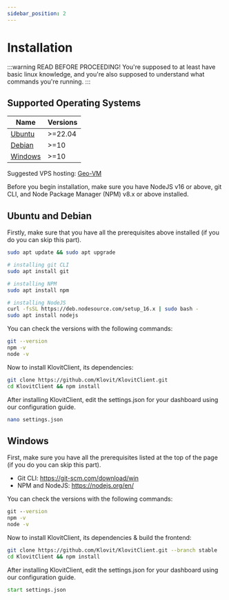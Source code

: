 ```yaml
---
sidebar_position: 2
---
```


# Installation

:::warning READ BEFORE PROCEEDING!
You're supposed to at least have basic linux knowledge, and you're also supposed to understand what commands you're running.
:::

## Supported Operating Systems
|    Name     |   Versions    |
|-------------|---------------|
|   [Ubuntu](#ubuntu-and-debian)    |    >=22.04    |
|   [Debian](#ubuntu-and-debian)    |    >=10       |
|   [Windows](#windows)   |    >=10       |

Suggested VPS hosting: [Geo-VM](https://geo-vm.net)


Before you begin installation, make sure you have NodeJS v16 or above, git CLI, and Node Package Manager (NPM) v8.x or above installed.

## Ubuntu and Debian
Firstly, make sure that you have all the prerequisites above installed (if you do you can skip this part).

```bash
sudo apt update && sudo apt upgrade

# installing git CLI
sudo apt install git

# installing NPM
sudo apt install npm

# installing NodeJS
curl -fsSL https://deb.nodesource.com/setup_16.x | sudo bash -
sudo apt install nodejs
```

You can check the versions with the following commands:
```bash
git --version
npm -v
node -v
```

Now to install KlovitClient, its dependencies:
```bash
git clone https://github.com/Klovit/KlovitClient.git
cd KlovitClient && npm install
```

After installing KlovitClient, edit the settings.json for your dashboard using our configuration guide.
```bash
nano settings.json
```

## Windows
First, make sure you have all the prerequisites listed at the top of the page (if you do you can skip this part).

- Git CLI: https://git-scm.com/download/win
- NPM and NodeJS: https://nodejs.org/en/

You can check the versions with the following commands:
```bat
git --version
npm -v
node -v
```

Now to install KlovitClient, its dependencies & build the frontend:
```bash
git clone https://github.com/Klovit/KlovitClient.git --branch stable
cd KlovitClient && npm install
```

After installing KlovitClient, edit the settings.json for your dashboard using our configuration guide.
```bat
start settings.json
```
